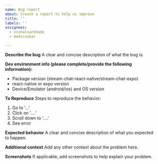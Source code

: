 ```yaml
---
name: Bug report
about: Create a report to help us improve
title: ''
labels: ''
assignees: 
  - vishalnarkhede
  - madsroskar

---
```


<!--
PLEASE READ THIS BEFORE PROCEEDING:

Did you check docs? - https://getstream.io/chat/docs/sdk/reactnative

If you are looking for an answer to "how to implement/do ... using xx component?" question, please check the Guides section of the docs. If you can't find an answer there, please leave a comment here - https://github.com/GetStream/stream-chat-react-native/issues/184 and I will try to add/include a sample code or example  as soon as possible to Guides section of docs. This way it can help the other devs who are looking for same answer. Also if you have some feedback regarding docs, please don't hesitate to comment there.

Your co-operation is really-really appreciated in this manner. Thanks and happy coding :)
-->

**Describe the bug**
A clear and concise description of what the bug is.

**Dev environment info (please complete/provide the following information):**

- Package version (stream-chat-react-native/stream-chat-expo)
- react-native or expo version
- Device/Emulator (android/ios) and OS version

**To Reproduce**
Steps to reproduce the behavior:

1. Go to '...'
2. Click on '....'
3. Scroll down to '....'
4. See error

**Expected behavior**
A clear and concise description of what you expected to happen.

**Additional context**
Add any other context about the problem here.

**Screenshots**
If applicable, add screenshots to help explain your problem.
